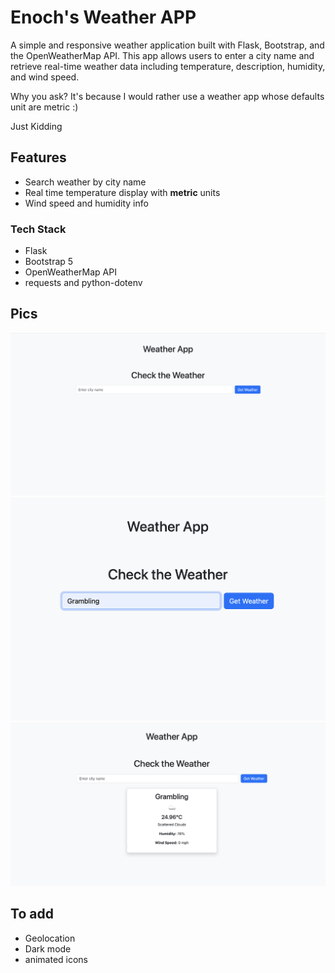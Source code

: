 # Enoch's Weather APP
A simple and responsive weather application built with Flask, Bootstrap, and the OpenWeatherMap API. This app allows users to enter a city name and retrieve real-time weather data including temperature, description, humidity, and wind speed.


Why you ask?
It's because I would rather use a weather app whose defaults unit are metric :)

Just Kidding
## Features
- Search weather by city name
- Real time temperature display with **metric** units
- Wind speed and humidity info

### Tech Stack
- Flask
- Bootstrap 5
- OpenWeatherMap API
- requests and python-dotenv

## Pics
![demo pic](image.png)
![demo pic 1](image-1.png)
![demo pic 2](image-2.png)

## To add
- Geolocation
- Dark mode
- animated icons
